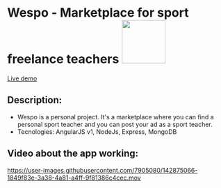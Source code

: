 # Wespo - Marketplace for sport freelance teachers <img src="https://user-images.githubusercontent.com/7905080/142875487-5f4f0a2c-cb5f-4811-a548-1e4cb8290fa1.png" width="100"  />

<a href="http://165.227.137.29:8080/" target="_blank">Live demo</a>

 
## Description:
- Wespo is a personal project. It's a marketplace where you can find a personal sport teacher and you can post your ad as a sport teacher.
- Tecnologies: AngularJS v1, NodeJs, Express, MongoDB

## Video about the app working: 

https://user-images.githubusercontent.com/7905080/142875066-1849f83e-3a38-4a81-a4ff-9f81386c4cec.mov
